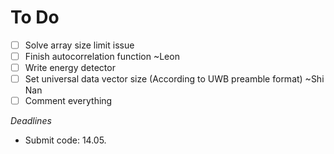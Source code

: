 # To Do

- [ ] Solve array size limit issue
- [ ] Finish autocorrelation function ~Leon
- [ ] Write energy detector
- [ ] Set universal data vector size (According to UWB preamble format) ~Shi Nan
- [ ] Comment everything

*Deadlines*
* Submit code: 14.05.

